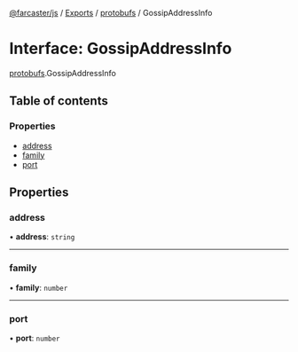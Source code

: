[@farcaster/js](../README.md) / [Exports](../modules.md) / [protobufs](../modules/protobufs.md) / GossipAddressInfo

# Interface: GossipAddressInfo

[protobufs](../modules/protobufs.md).GossipAddressInfo

## Table of contents

### Properties

- [address](protobufs.GossipAddressInfo.md#address)
- [family](protobufs.GossipAddressInfo.md#family)
- [port](protobufs.GossipAddressInfo.md#port)

## Properties

### address

• **address**: `string`

___

### family

• **family**: `number`

___

### port

• **port**: `number`
